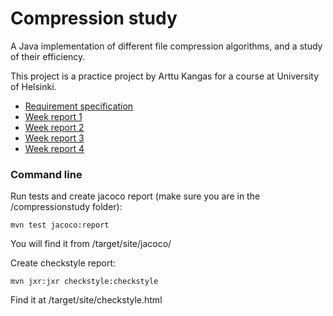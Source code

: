 # Compression study

A Java implementation of different file compression algorithms, and a study of their efficiency.

This project is a practice project by Arttu Kangas for a course at University of Helsinki.

+ [Requirement specification](https://github.com/ShootingStar91/compressionstudy/blob/master/documentation/requirementspecification.md)
+ [Week report 1](https://github.com/ShootingStar91/compressionstudy/blob/master/documentation/weekreport1.md)
+ [Week report 2](https://github.com/ShootingStar91/compressionstudy/blob/master/documentation/weekreport2.md)
+ [Week report 3](https://github.com/ShootingStar91/compressionstudy/blob/master/documentation/weekreport3.md)
+ [Week report 4](https://github.com/ShootingStar91/compressionstudy/blob/master/documentation/weekreport4.md)

### Command line

Run tests and create jacoco report (make sure you are in the /compressionstudy folder):

```
mvn test jacoco:report
```

You will find it from /target/site/jacoco/

Create checkstyle report:
```
mvn jxr:jxr checkstyle:checkstyle
```

Find it at /target/site/checkstyle.html

